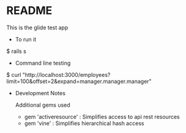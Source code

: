 # README

This is the glide test app 

* To run it

$ rails s 

* Command line testing

$ curl "http://localhost:3000/employees?limit=100&offset=2&expand=manager.manager.manager"

* Development Notes

    Additional gems used
    
    - gem 'activeresource' : Simplifies access to api rest resources
    - gem 'vine' : Simplifies hierarchical hash access 